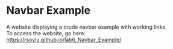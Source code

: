 # Navbar Example  
A website displaying a crude navbar example with working links.  
To access the website, go here:  
https://rsoylu.github.io/lab6_Navbar_Example/
